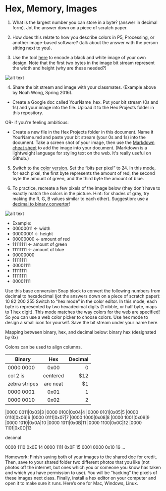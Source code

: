 # Hex, Memory, Images

1. What is the largest number you can store in a byte? (answer in decimal form). Jot the answer down on a piece of scratch paper.

2. How does this relate to how you describe colors in P5, Processing, or another image-based software? (talk about the answer with the person sitting next to you).

3. Use the tool [here](http://cs.ucls.uchicago.edu/~bfranke/codeDotOrg/Pixelation/Pixelation_v2.html) to encode a black and white image of your own design. Note that the first two bytes in the image bit stream represent the width and height (why are these needed?) 

![alt text](https://github.com/lizzybrooks/Hex-Memory/blob/master/images/aarf.png "bit stream example")

4. Share the bit stream and image with your classmates. (Example above by Noah Wong, Spring 2016).

* Create a Google doc called YourName_hex. Put your bit stream (0s and 1s) and your image into the file. Upload it to the Hex Projects folder in this repository.

OR- if you're feeling ambitious: 
* Create a new file in the Hex Projects folder in this document. Name it YourName.md and paste your bit stream (your 0s and 1s) into the document.
Take a screen shot of your image, then use the [Markdown cheat sheet](https://github.com/adam-p/markdown-here/wiki/Markdown-Cheatsheet#images) to add the image into your document. 
(Markdown is a lightweight language for styling text on the web. It's really useful on Github.)


5. Switch to the [color version](http://cs.ucls.uchicago.edu/~bfranke/codeDotOrg/Pixelation/Pixelation_v3.html). Set the “bits per pixel” to 24. In this mode, for each pixel, the first byte represents the amount of red, the second byte the amount of green, and the third byte the amount of blue. 

6. To practice, recreate a few pixels of the image below (they don’t have to exactly match the colors in the picture. Hint: for shades of gray, try making the R, G, B values similar to each other). Suggestion: use a [decimal to binary convertor](http://www.binaryhexconverter.com/decimal-to-binary-converter)!

![alt text](https://github.com/lizzybrooks/Hex-Memory/blob/master/images/colorgrid.png "bit stream example")

* Example:
* 00000011 ← width
* 00000001 ← height
* 00000000  ← amount of red
* 11111111  ← amount of green
* 11111111  ← amount of blue	
* 00000000
* 11111111
* 00001111
* 11111111
* 11111111
* 00001111


Use this base conversion Snap block to convert the following numbers from decimal to hexadecimal (jot the answers down on a piece of scratch paper):
		10
		82
		200
255
Switch to “hex mode” in the color editor. In this mode, each byte is represented by two hexadecimal digits (1 nibble, or half byte, maps to 1 hex digit). This mode matches the way colors for the web are specified! So you can use a web color picker to choose colors. Use hex mode to design a small icon for yourself. Save the bit stream under your name here.

Mapping between binary, hex, and decimal below:
binary
hex (designated by 0x)

Colons can be used to align columns.

| Binary        | Hex          | Decimal  |
| ------------- |:-------------:| -----:|
|0000 0000      | 0x00          | 0     |
| col 2 is      | centered      |   $12 |
| zebra stripes | are neat      |    $1 |
|0000 0001      |0x01           |1      | 
|0000 0010      |0x02           |2      |


|0000 0011|0x03|3
|0000 0100|0x04|4
|0000 0101|0x05|5
|0000 0110|0x06|6
|0000 0111|0x07|7
|0000 1000|0x08|8
|0000 1001|0x09|9
|0000 1010|0x0A|10
|0000 1011|0x0B|11
|0000 1100|0x0C|12
|0000 1101|0x0D|13

decimal




0000 1110
0x0E
14
0000 1111
0x0F
15
0001 0000
0x10
16
...


Homework: Finish saving both of your images to the shared doc for credit.
Then, save to your shared folder two different photos that you like (not photos off the internet, but ones which you or someone you know has taken and which you have permission to use). You will be “hacking” the pixels of these images next class.
Finally, install a hex editor on your computer and open it to make sure it runs. Here’s one for Mac, Windows, Linux.
